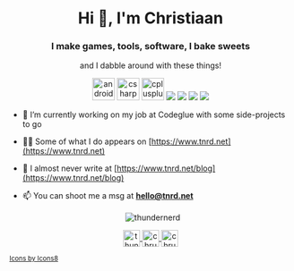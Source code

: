 <h1 align="center">Hi 👋, I'm Christiaan</h1>
<h3 align="center">I make games, tools, software, I bake sweets</h3>
<p align="center">and I dabble around with these things!</p>
<p align="center">
	<img src="https://img.icons8.com/ios/50/000000/android-os.png" alt="android" width="40" height="40"/>
	<img src="https://img.icons8.com/ios/50/000000/c-sharp-logo.png" alt="csharp" width="40" height="40"/>
	<img src="https://img.icons8.com/ios/50/000000/c-plus-plus-logo.png" alt="cplusplus" width="40" height="40" />
	<img src="https://img.icons8.com/ios/50/000000/docker.png"/>
	<img src="https://img.icons8.com/ios/50/000000/git.png"/>
	<img src="https://img.icons8.com/ios/50/000000/kotlin.png"/>
	<img src="https://img.icons8.com/ios/50/000000/unity.png"/>
</p>

- 🔭 I’m currently working on my job at Codeglue with some side-projects to go

- 👨‍💻 Some of what I do appears on [https://www.tnrd.net](https://www.tnrd.net)

- 📝 I almost never write at [https://www.tnrd.net/blog](https://www.tnrd.net/blog)

- 📫 You can shoot me a msg at **hello@tnrd.net**

<p align="center">
	&nbsp;
	<img align="center" src="https://github-readme-stats.vercel.app/api?username=thundernerd&show_icons=true" alt="thundernerd" />
</p>

<p align="center">
	<a href="https://instagram.com/thundernerd" target="blank">
		<img align="center" src="https://img.icons8.com/ios/50/000000/instagram-new.png" alt="thundernerd" height="30" width="30" />
	</a>
	<a href="https://linkedin.com/in/chrusb" target="blank">
		<img align="center" src="https://img.icons8.com/ios/50/000000/linkedin.png" alt="chrusb" height="30" width="30" />
	</a>
	<a href="https://twitter.com/chrusb" target="blank">
		<img align="center" src="https://img.icons8.com/ios/50/000000/twitter.png" alt="chrusb" height="30" width="30" />
	</a>
</p>

<sub><a href="https://icons8.com/icon/22981/app-store">Icons by Icons8</a></sub>
